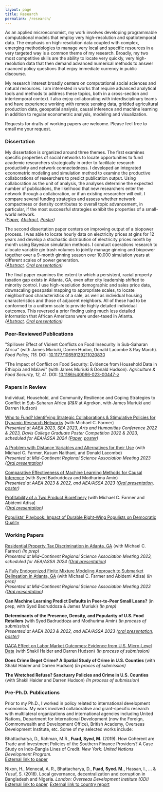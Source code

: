 ```yaml
---
layout: page
title: Research
permalink: /research/
---
```

As an applied microeconomist, my work involves developing programmable computational models that employ very high-resolution and spatiotemporal data. The emphasis on high-resolution data coupled with complex, emerging methodologies to manage very local and specific resources in a very targeted way is a common theme of my research. Broadly, my two most competitive skills are the ability to locate very quickly, very high-resolution data that then demand advanced numerical methods to answer nuanced policy questions that enjoy immediate currency in public discourse. 

My research interest broadly centers on computational social sciences and natural resources. I am interested in works that require advanced analytical tools and methods to address these topics, both in a cross-section and intertemporal context. I also enjoy collaborating with interdisciplinary teams and have experience working with remote sensing data, gridded agricultural production data, geospatial analysis, causal inference and machine learning in addition to regular econometric analysis, modeling and visualization. 

Requests for drafts of working papers are welcome. Please feel free to email me your request. 

### Dissertation <br>
My dissertation is organized around three themes. The first examines specific properties of social networks to locate opportunities to fund academic researchers strategically in order to facilitate research productivity and network connectedness. I developed an integrated econometric modeling and simulation method to examine the productive collaborations of researchers to predict publication output. Using collaboration as the unit of analysis, the analyses determine the expected number of publications, the likelihood that new researchers enter the network through a collaboration, or if an existing researcher will exit. I compare several funding strategies and assess whether network compactness or density contributes to overall topic advancement, in particular, if the most successful strategies exhibit the properties of a small-world network. <br>
*([Paper](/PPT_Strength%20of%20weak%20ties.pdf), [Abstract](/abstracts/networks.md), [Poster](/Poster_Strength%20of%20weak%20ties.pdf))*

The second dissertation paper centers on improving output of a biopower process. I was able to locate hourly data on electricity prices at gins for 12 years and develop a stochastic distribution of electricity prices month by month using Bayesian simulation methods. I conduct operations research to allocate variable gin trash volumes to jointly manage ginning and biopower together over a 9-month ginning season over 10,000 simulation years at different scales of power generation. <br>
*([Abstract](/abstracts/bioenergy.md), [Oral presentation](/PPT_Bioenergy.pdf))*

The final paper examines the extent to which a persistent, racial property taxation gap exists in Atlanta, GA, even after city leadership shifted to minority control. I use high-resolution demographic and sales price data, downscaling geospatial mapping to appropriate scales, to locate neighborhood characteristics of a sale, as well as individual housing characteristics and those of adjacent neighbors. All of these had to be conformed to a uniform scale to provide highly detailed individual outcomes. This reversed a prior finding using much less detailed information that African Americans were under-taxed in Atlanta. <br>
*([Abstract](/abstracts/atlanta_tax.md), [Oral presentation](/PPT_Bias%20in%20Atlanta%20property%20tax.pdf))*

### Peer-Reviewed Publications <br>
"Spillover Effect of Violent Conflicts on Food Insecurity in Sub-Saharan Africa" (with James Muriuki, Darren Hudon, Donald Lacombe & Ray March). *Food Policy, 115.* DOI: [10.1177/10659129211020830](https://doi.org/10.1016/j.foodpol.2023.102417) <br> 

"The Impact of Conflict on Food Security: Evidence from Household Data in Ethiopia and Malawi" (with James Muriuki & Donald Hudson). *Agriculture & Food Security, 12,* 41. DOI: [10.1186/s40066-023-00447-z](https://doi.org/10.1186/s40066-023-00447-z) <br>

### Papers in Review <br> 
Individual, Household, and Community Resilience and Coping Strategies to Conflict in Sub-Saharan Africa (*R&R* at Agrekon, with James Muriuki and Darren Hudson) <br> 

[Who to Fund? Identifying Strategic Collaborations & Stimulative Policies for Dynamic Research Networks](/abstracts/networks.md) (with Michael C. Farmer) <br> 
*Presented at AAEA 2023, SEA 2023, Arts and Humanities Conference 2022 & 2023, Davis College Graduate Poster Competition 2022 & 2023, scheduled for AEA/ASSA 2024 ([Paper](/PPT_Strength%20of%20weak%20ties.pdf), [poster](/Poster_Strength%20of%20weak%20ties.pdf))*

[A Problem with Distance Variables and Alternatives for their Use](/abstracts/distance_variables.md) (with Michael C. Farmer, Kusum Naithani, and Donald Lacombe) <br> 
*Presented at Mid-Continent Regional Science Association Meeting 2023 ([Oral presentation](/PPT_Distance%20variables.pdf))*

[Comparative Effectiveness of Machine Learning Methods for Causal Inference](/abstracts/causal_ml.md) (with Syed Badruddoza and Modhurima Amin) <br> 
*Presented at AAEA 2023 & 2022, and AEA/ASSA 2023 ([Oral presentation](/PPT_Comparative%20effectiveness%20of%20causal%20ML.pdf), [poster](/Poster_Comparative%20effectiveness%20of%20causal%20ML.pdf))* 

[Profitability of a Two Product Biorefinery](/abstracts/bioenergy.md) (with Michael C. Farmer and Abidemi Adisa) <br> 
*([Oral presentation](/PPT_Bioenergy.pdf))*

[Populists’ Playbook: Impact of Durable Right-Wing Populists on Democratic Quality](/abstracts/causal_populist.md) <br> 

### Working Papers <br> 
[Residential Property Tax Discrimination in Atlanta, GA](/abstracts/atlanta_tax.md) (with Michael C. Farmer) *(In prep)*<br> 
*Presented at Mid-Continent Regional Science Association Meeting 2023, scheduled for AEA/ASSA 2024 ([Oral presentation](/PPT_Bias%20in%20Atlanta%20property%20tax.pdf))*

[A Fully Endogenized Finite Mixture Modeling Approach to Submarket Delineation in Atlanta, GA](/abstracts/atlanta_submarkets.md) (with Michael C. Farmer and Abidemi Adisa) *(In prep)*<br> 
*Presented at Mid-Continent Regional Science Association Meeting 2023 ([Oral presentation](/PPT_Submarket%20separation%20in%20Atlanta.pdf))*

**Can Machine Learning Predict Defaults in Peer-to-Peer Small Loans?** (in prep, with Syed Badruddoza & James Muriuki) *(In prep)*<br> 

**Determinants of the Presence, Density, and Popularity of U.S. Food Retailers** (with Syed Badruddoza and Modhurima Amin) *(In process of submission)*<br> 
*Presented at AAEA 2023 & 2022, and AEA/ASSA 2023 ([oral presentation](/PPT_Determinants%20of%20food%20retailer%20location.pdf), [poster](/Poster_Determinants%20of%20food%20retailer%20location.pdf))* 

[DACA Effect on Labor Market Outcomes: Evidence from U.S. Micro-Level Data](/abstracts/daca_causal.md) (with Shakil Haider and Darren Hudson) *(In process of submission)*<br> 

**Does Crime Beget Crime? A Spatial Study of Crime in U.S. Counties** (with Shakil Haider and Darren Hudson) *(In proces of submission)*<br> 

**The Wretched Refuse? Sanctuary Policies and Crime in U.S. Counties** (with Shakil Haider and Darren Hudson) *(In process of submission)*<br> 

### Pre-Ph.D. Publications <br>
Prior to my Ph.D., I worked in policy related to international development economics. My work involved collaborative and grant-specific research with multilateral organizations and international agencies including United Nations, Department for International Development (now the Foreign, Commonwealth and Development Office), British Academy, Overseas Development Institute, etc. Some of my selected works include: 

Bhattacharya, D., Rahman, M.R., **Fuad, Syed, M.** (2019). How Coherent are Trade and Investment Policies of the Southern Finance Providers? A Case Study on Indo-Bangla Lines of Credit. *New York: United Nations
Development Program.*<br> 
[External link to paper](https://unsouthsouth.org/2019/03/18/south-south-ideas-how-coherent-are-trade-and-investment-policies-of-the-southern-finance-providers-a-case-study-on-indo-bangla-lines-of-credit-2019/)

Nixon, H., Menocal, A. R., Bhattacharya, D., **Fuad, Syed. M.**, Hassan, I., ... & Yusuf, S. (2018). Local governance, decentralization and corruption in Bangladesh and Nigeria. *London: Overseas Development Institute (ODI)* <br> 
[External link to paper](https://odi.org/en/publications/local-governance-decentralisation-and-anti-corruption-in-bangladesh-and-nigeria/), [External link to country report](https://odi.org/en/about/our-work/decentralisation-multilevel-governance-and-corruption/)

